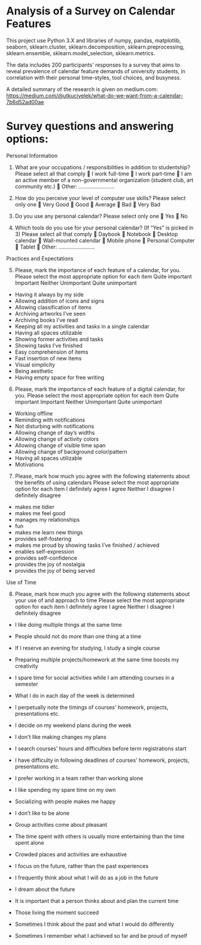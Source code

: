# Analysis of a Survey on Calendar Features

This project use Python 3.X and libraries of numpy, pandas, matplotlib, seaborn, sklearn.cluster, sklearn.decomposition, sklearn.preprocessing, sklearn.ensemble, sklearn.model_selection, sklearn.metrics.

The data includes 200 participants' responses to a survey that aims to reveal prevalence of calendar feature demands of university students, in correlation with their personal time-styles, tool choices, and busyness.

A detailed summary of the research is given on medium.com:
https://medium.com/@utkucivelek/what-do-we-want-from-a-calendar-7b6d52ad00ae


# Survey questions and answering options:

Personal Information
1) What are your occupations / responsibilities in addition to studentship?
Please select all that comply
 I work full-time
 I work part-time
 I am an active member of a non-governmental organization (student club, art community etc.)
 Other: ……………………

2) How do you perceive your level of computer use skills? Please select only one
 Very Good
 Good
 Average
 Bad
 Very Bad

3) Do you use any personal calendar? Please select only one
 Yes
 No

4) Which tools do you use for your personal calendar? (If “Yes” is picked in 3)
Please select all that comply
 Daybook
 Notebook
 Desktop calendar
 Wall-mounted calendar
 Mobile phone
 Personal Computer
 Tablet
 Other: ……………………

Practices and Expectations

5) Please, mark the importance of each feature of a calendar, for you.
Please select the most appropriate option for each item
Quite important        Important        Neither        Unimportant        Quite unimportant

- Having it always by my side
- Allowing addition of icons and signs
- Allowing classification of items
- Archiving artworks I’ve seen
- Archiving books I’ve read
- Keeping all my activities and tasks in a single calendar
- Having all spaces utilizable
- Showing former activities and tasks
- Showing tasks I’ve finished
- Easy comprehension of items
- Fast insertion of new items
- Visual simplicity
- Being aesthetic
- Having empty space for free writing

6) Please, mark the importance of each feature of a digital calendar, for you.
Please select the most appropriate option for each item
Quite important        Important        Neither        Unimportant        Quite unimportant

- Working offline
- Reminding with notifications
- Not disturbing with notifications
- Allowing change of day’s widths
- Allowing change of activity colors
- Allowing change of visible time span
- Allowing change of background color/pattern
- Having all spaces utilizable
- Motivations

7) Please, mark how much you agree with the following statements about the benefits of using calendars
Please select the most appropriate option for each item
I definitely agree        I agree        Neither        I disagree        I definitely disagree

- makes me tidier
- makes me feel good
- manages my relationships
- fun
- makes me learn new things
- provides self-fostering
- makes me proud by showing tasks I’ve finished / achieved
- enables self-expression
- provides self-confidence
- provides the joy of nostalgia
- provides the joy of being served

Use of Time

8) Please, mark how much you agree with the following statements about your use of and approach to time 
Please select the most appropriate option for each item
I definitely agree        I agree        Neither        I disagree        I definitely disagree

- I like doing multiple things at the same time
- People should not do more than one thing at a time
- If I reserve an evening for studying, I study a single course
- Preparing multiple projects/homework at the same time boosts my creativity
- I spare time for social activities while I am attending courses in a semester

- What I do in each day of the week is determined
- I perpetually note the timings of courses' homework, projects, presentations etc.
- I decide on my weekend plans during the week
- I don't like making changes my plans
- I search courses' hours and difficulties before term registrations start
- I have difficulty in following deadlines of courses' homework, projects, presentations etc.

- I prefer working in a team rather than working alone
- I like spending my spare time on my own
- Socializing with people makes me happy
- I don’t like to be alone
- Group activities come about pleasant
- The time spent with others is usually more entertaining than the time spent alone 
- Crowded places and activities are exhaustive

- I focus on the future, rather than the past experiences
- I frequently think about what I will do as a job in the future
- I dream about the future 
- It is important that a person thinks about and plan the current time
- Those living the moment succeed
- Sometimes I think about the past and what I would do differently
- Sometimes I remember what I achieved so far and be proud of myself

